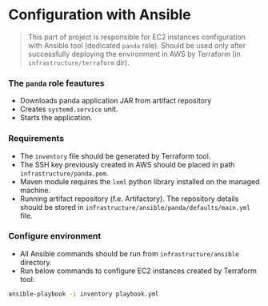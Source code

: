# Configuration with Ansible

> This part of project is responsible for EC2 instances configuration with Ansible tool (dedicated `panda` role). Should be used only after successfully deploying the environment in AWS by Terraform (in `infrastructure/terraform` dir).

### The `panda` role feautures
- Downloads panda application JAR from artifact repository
- Creates `systemd.service` unit.
- Starts the application.

### Requirements
- The `inventory` file should be generated by Terraform tool.
- The SSH key previously created in AWS should be placed in path `infrastructure/panda.pem`.
- Maven module requires the `lxml` python library installed on the managed machine.
- Running artifact repository (f.e. Artifactory). The repository details should be stored in `infrastructure/ansible/panda/defaults/main.yml` file.

### Configure environment

- All Ansible commands should be run from `infrastructure/ansible` directory.
- Run below commands to configure EC2 instances created by Terraform tool:
```bash
ansible-playbook -i inventory playbook.yml
```